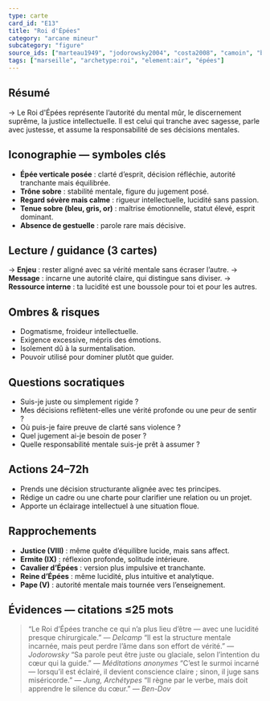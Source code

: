 ```yaml
---
type: carte
card_id: "E13"
title: "Roi d'Épées"
category: "arcane mineur"
subcategory: "figure"
source_ids: ["marteau1949", "jodorowsky2004", "costa2008", "camoin", "bendov2011", "delcamp", "nadolny2018", "jung", "meditations_anonymes", "nichols"]
tags: ["marseille", "archetype:roi", "element:air", "épées"]
---
```


## Résumé
→ Le Roi d'Épées représente l’autorité du mental mûr, le discernement suprême, la justice intellectuelle. Il est celui qui tranche avec sagesse, parle avec justesse, et assume la responsabilité de ses décisions mentales.

## Iconographie — symboles clés
- **Épée verticale posée** : clarté d’esprit, décision réfléchie, autorité tranchante mais équilibrée.
- **Trône sobre** : stabilité mentale, figure du jugement posé.
- **Regard sévère mais calme** : rigueur intellectuelle, lucidité sans passion.
- **Tenue sobre (bleu, gris, or)** : maîtrise émotionnelle, statut élevé, esprit dominant.
- **Absence de gestuelle** : parole rare mais décisive.

## Lecture / guidance (3 cartes)
→ **Enjeu** : rester aligné avec sa vérité mentale sans écraser l’autre.
→ **Message** : incarne une autorité claire, qui distingue sans diviser.
→ **Ressource interne** : ta lucidité est une boussole pour toi et pour les autres.

## Ombres & risques
- Dogmatisme, froideur intellectuelle.
- Exigence excessive, mépris des émotions.
- Isolement dû à la surmentalisation.
- Pouvoir utilisé pour dominer plutôt que guider.

## Questions socratiques
- Suis-je juste ou simplement rigide ?
- Mes décisions reflètent-elles une vérité profonde ou une peur de sentir ?
- Où puis-je faire preuve de clarté sans violence ?
- Quel jugement ai-je besoin de poser ?
- Quelle responsabilité mentale suis-je prêt à assumer ?

## Actions 24–72h
- Prends une décision structurante alignée avec tes principes.
- Rédige un cadre ou une charte pour clarifier une relation ou un projet.
- Apporte un éclairage intellectuel à une situation floue.

## Rapprochements
- **Justice (VIII)** : même quête d’équilibre lucide, mais sans affect.
- **Ermite (IX)** : réflexion profonde, solitude intérieure.
- **Cavalier d’Épées** : version plus impulsive et tranchante.
- **Reine d’Épées** : même lucidité, plus intuitive et analytique.
- **Pape (V)** : autorité mentale mais tournée vers l’enseignement.

## Évidences — citations ≤25 mots
> “Le Roi d’Épées tranche ce qui n’a plus lieu d’être — avec une lucidité presque chirurgicale.” — *Delcamp*
> “Il est la structure mentale incarnée, mais peut perdre l’âme dans son effort de vérité.” — *Jodorowsky*
> “Sa parole peut être juste ou glaciale, selon l’intention du cœur qui la guide.” — *Méditations anonymes*
> “C’est le surmoi incarné — lorsqu’il est éclairé, il devient conscience claire ; sinon, il juge sans miséricorde.” — *Jung, Archétypes*
> “Il règne par le verbe, mais doit apprendre le silence du cœur.” — *Ben-Dov*
